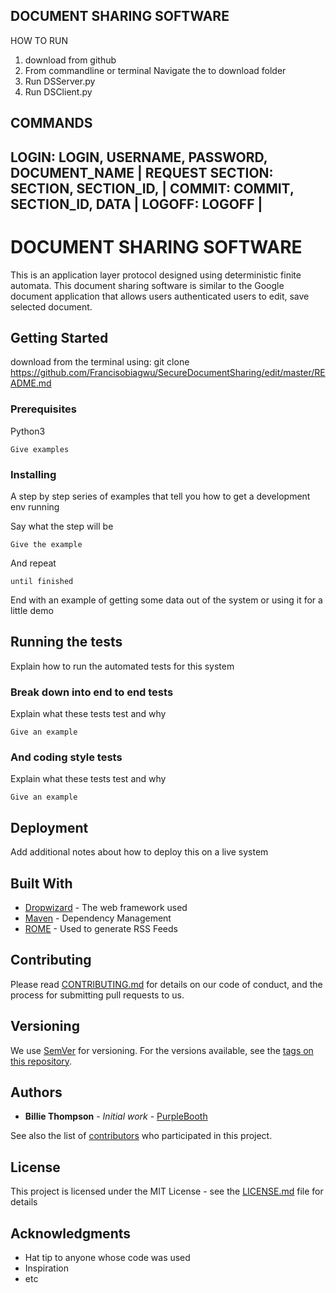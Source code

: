 DOCUMENT SHARING SOFTWARE
--------------------------

HOW TO RUN
1. download from github 
2. From commandline or terminal Navigate the to download folder
3. Run DSServer.py
4. Run DSClient.py


COMMANDS
------------------------------------------------------------
LOGIN: LOGIN, USERNAME, PASSWORD, DOCUMENT_NAME             |
REQUEST SECTION: SECTION, SECTION_ID,                       |
COMMIT: COMMIT, SECTION_ID, DATA                            |
LOGOFF: LOGOFF                                              |
------------------------------------------------------------



# DOCUMENT SHARING SOFTWARE

This is an application layer protocol designed using deterministic finite automata. This document sharing software is similar to the Google document application that allows users authenticated users to edit, save selected document.

## Getting Started

download from the terminal using: git clone https://github.com/Francisobiagwu/SecureDocumentSharing/edit/master/README.md

### Prerequisites

Python3 

```
Give examples
```

### Installing

A step by step series of examples that tell you how to get a development env running

Say what the step will be

```
Give the example
```

And repeat

```
until finished
```

End with an example of getting some data out of the system or using it for a little demo

## Running the tests

Explain how to run the automated tests for this system

### Break down into end to end tests

Explain what these tests test and why

```
Give an example
```

### And coding style tests

Explain what these tests test and why

```
Give an example
```

## Deployment

Add additional notes about how to deploy this on a live system

## Built With

* [Dropwizard](http://www.dropwizard.io/1.0.2/docs/) - The web framework used
* [Maven](https://maven.apache.org/) - Dependency Management
* [ROME](https://rometools.github.io/rome/) - Used to generate RSS Feeds

## Contributing

Please read [CONTRIBUTING.md](https://gist.github.com/PurpleBooth/b24679402957c63ec426) for details on our code of conduct, and the process for submitting pull requests to us.

## Versioning

We use [SemVer](http://semver.org/) for versioning. For the versions available, see the [tags on this repository](https://github.com/your/project/tags). 

## Authors

* **Billie Thompson** - *Initial work* - [PurpleBooth](https://github.com/PurpleBooth)

See also the list of [contributors](https://github.com/your/project/contributors) who participated in this project.

## License

This project is licensed under the MIT License - see the [LICENSE.md](LICENSE.md) file for details

## Acknowledgments

* Hat tip to anyone whose code was used
* Inspiration
* etc
